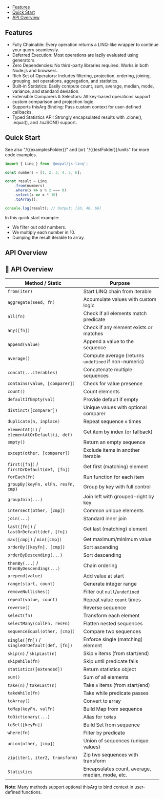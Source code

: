<!-- TOC-SECTION-MARKER -->

- [Features](#features)
- [Quick Start](#quick-start)
- [API Overview](#api-overview)

<!-- CONTENT-SECTION-MARKER -->

## Features

- Fully Chainable: Every operation returns a LINQ-like wrapper to continue your query seamlessly.
- Deferred Execution: Most operations are lazily evaluated using generators.
- Zero Dependencies: No third-party libraries required. Works in both Node.js and browsers.
- Rich Set of Operators: Includes filtering, projection, ordering, joining, grouping, set operations, aggregation, and statistics.
- Built-in Statistics: Easily compute count, sum, average, median, mode, variance, and standard deviation.
- Extensible Comparers & Selectors: All key-based operations support custom comparison and projection logic.
- Supports thisArg Binding: Pass custom context for user-defined callbacks.
- Typed Statistics API: Strongly encapsulated results with .clone(), .equal(), and .toJSON() support.



## Quick Start

See also "/{{examplesFolder}}" and (or) "/{{testFolder}}/units" for more code examples.

```js
import { Linq } from '@moyal/js-linq';

const numbers = [1, 2, 3, 4, 5, 6];

const result = Linq
    .from(numbers)
    .where(x => x % 2 === 0)
    .select(x => x * 10)
    .toArray();

console.log(result); // Output: [20, 40, 60]
```

In this quick start example:

- We filter out odd numbers.
- We multiply each number in 10.
- Dumping the result iterable to array.

## API Overview

## 📘 API Overview

| Method / Static | Purpose |
|----------------|---------|
| `from(iter)` | Start LINQ chain from iterable |
| `aggregate(seed, fn)` | Accumulate values with custom logic |
| `all(fn)` | Check if all elements match predicate |
| `any([fn])` | Check if any element exists or matches |
| `append(value)` | Append a value to the sequence |
| `average()` | Compute average (returns `undefined` if non-numeric) |
| `concat(...iterables)` | Concatenate multiple sequences |
| `contains(value, [comparer])` | Check for value presence |
| `count()` | Count elements |
| `defaultIfEmpty(val)` | Provide default if empty |
| `distinct([comparer])` | Unique values with optional comparer |
| `duplicate(n, inplace)` | Repeat sequence `n` times |
| `elementAt(i)` / `elementAtOrDefault(i, def)` | Get item by index (or fallback) |
| `empty()` | Return an empty sequence |
| `except(other, [comparer])` | Exclude items in another iterable |
| `first([fn])` / `firstOrDefault(def, [fn])` | Get first (matching) element |
| `forEach(fn)` | Run function for each item |
| `groupBy(keyFn, elFn, resFn, cmp)` | Group by key with full control |
| `groupJoin(...)` | Join left with grouped-right by key |
| `intersect(other, [cmp])` | Common unique elements |
| `join(...)` | Standard inner join |
| `last([fn])` / `lastOrDefault(def, [fn])` | Get last (matching) element |
| `max([cmp])` / `min([cmp])` | Get maximum/minimum value |
| `orderBy([keyFn], [cmp])` | Sort ascending |
| `orderByDescending(...)` | Sort descending |
| `thenBy(...)` / `thenByDescending(...)` | Chain ordering |
| `prepend(value)` | Add value at start |
| `range(start, count)` | Generate integer range |
| `removeNullishes()` | Filter out `null`/`undefined` |
| `repeat(value, count)` | Repeat value `count` times |
| `reverse()` | Reverse sequence |
| `select(fn)` | Transform each element |
| `selectMany(collFn, resFn)` | Flatten nested sequences |
| `sequenceEqual(other, [cmp])` | Compare two sequences |
| `single([fn])` / `singleOrDefault(def, [fn])` | Enforce single (matching) element |
| `skip(n)` / `skipLast(n)` | Skip `n` items (from start/end) |
| `skipWhile(fn)` | Skip until predicate fails |
| `statistics([extended])` | Return statistics object |
| `sum()` | Sum of all elements |
| `take(n)` / `takeLast(n)` | Take `n` items (from start/end) |
| `takeWhile(fn)` | Take while predicate passes |
| `toArray()` | Convert to array |
| `toMap(keyFn, valFn)` | Build Map from sequence |
| `toDictionary(...)` | Alias for `toMap` |
| `toSet([keyFn])` | Build Set from sequence |
| `where(fn)` | Filter by predicate |
| `union(other, [cmp])` | Union of sequences (unique values) |
| `zip(iter1, iter2, transform)` | Zip two sequences with transform |
| `Statistics` | Encapsulates count, average, median, mode, etc. |

**Note**: Many methods support optional thisArg to bind context in user-defined functions.
